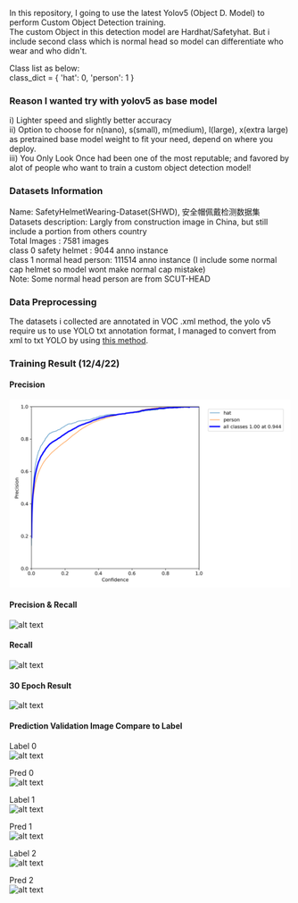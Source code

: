 In this repository, I going to use the latest Yolov5 (Object D. Model) to perform Custom Object Detection training.  
The custom Object in this detection model are Hardhat/Safetyhat. But i include second class which is normal head so model can differentiate who wear and who didn't.  

Class list as below:  
class_dict = { 'hat': 0, 'person': 1 }  

### Reason I wanted try with yolov5 as base model  
i) Lighter speed and slightly better accuracy  
ii) Option to choose for n(nano), s(small), m(medium), l(large), x(extra large) as pretrained base model weight to fit your need, depend on where you deploy.  
iii) You Only Look Once had been one of the most reputable; and favored by alot of people who want to train a custom object detection model!  


### Datasets Information  
Name: SafetyHelmetWearing-Dataset(SHWD), 安全帽佩戴检测数据集  
Datasets description: Largly from construction image in China, but still include a portion from others country  
Total Images              : 7581 images  
class 0 safety helmet     : 9044 anno instance  
class 1 normal head person: 111514 anno instance (I include some normal cap helmet so model wont make normal cap mistake)  
Note: Some normal head person are from SCUT-HEAD  

### Data Preprocessing
The datasets i collected are annotated in VOC .xml method, the yolo v5 require us to use YOLO txt annotation format, I managed to convert from xml to txt YOLO by using [this method](https://github.com/chua-dev/yolov5-xml-VOC_anno--to-txt-YOLO_format-). 


### Training Result (12/4/22)  

#### Precision  
![Precision](https://github.com/chua-dev/yolov5-custom-object-hardhat/blob/master/runs/train/exp2_train/P_curve.png)  

#### Precision & Recall  
![alt text](https://github.com/[username]/[reponame]/blob/[branch]/image.jpg?raw=true)  

#### Recall  
![alt text](https://github.com/[username]/[reponame]/blob/[branch]/image.jpg?raw=true)  

#### 30 Epoch Result  
![alt text](https://github.com/[username]/[reponame]/blob/[branch]/image.jpg?raw=true)  

#### Prediction Validation Image Compare to Label  
Label 0  
![alt text](https://github.com/[username]/[reponame]/blob/[branch]/image.jpg?raw=true)  

Pred 0  
![alt text](https://github.com/[username]/[reponame]/blob/[branch]/image.jpg?raw=true)  

Label 1  
![alt text](https://github.com/[username]/[reponame]/blob/[branch]/image.jpg?raw=true)  

Pred 1  
![alt text](https://github.com/[username]/[reponame]/blob/[branch]/image.jpg?raw=true)  

Label 2  
![alt text](https://github.com/[username]/[reponame]/blob/[branch]/image.jpg?raw=true)  

Pred 2  
![alt text](https://github.com/[username]/[reponame]/blob/[branch]/image.jpg?raw=true)  